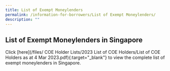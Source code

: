 ```yaml
---
title: List of Exempt Moneylenders
permalink: /information-for-borrowers/List of Exempt Moneylenders/
description: ""
---
```

List of Exempt Moneylenders in Singapore
---
Click [here](/files/
COE Holder Lists/2023 List of COE Holders/List of COE Holders as at 4 Mar 2023.pdf){:target="_blank"} to view the complete list of exempt moneylenders in Singapore.
